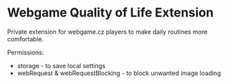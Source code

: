 # Webgame Quality of Life Extension
Private extension for webgame.cz players to make daily routines more comfortable.

Permissions:
- storage - to save local settings
- webRequest & webRequestBlocking - to block unwanted image loading
